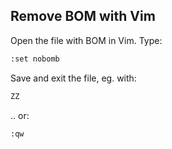 ## Remove BOM with Vim

Open the file with BOM in Vim. Type:

```bash
:set nobomb
```
Save and exit the file, eg. with:

```bash
ZZ
```
.. or:
```bash
:qw
```
